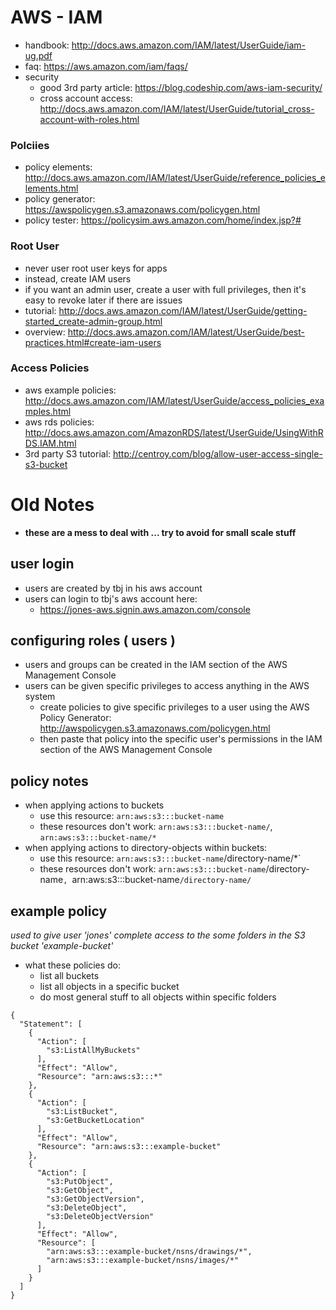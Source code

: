 AWS - IAM
=========
- handbook: http://docs.aws.amazon.com/IAM/latest/UserGuide/iam-ug.pdf
- faq: https://aws.amazon.com/iam/faqs/
- security
  - good 3rd party article: https://blog.codeship.com/aws-iam-security/
  - cross account access: http://docs.aws.amazon.com/IAM/latest/UserGuide/tutorial_cross-account-with-roles.html

### Polciies
- policy elements: http://docs.aws.amazon.com/IAM/latest/UserGuide/reference_policies_elements.html
- policy generator: https://awspolicygen.s3.amazonaws.com/policygen.html
- policy tester: https://policysim.aws.amazon.com/home/index.jsp?#

### Root User
- never user root user keys for apps
- instead, create IAM users
- if you want an admin user, create a user with full privileges, then it's easy to revoke later if there are issues
- tutorial: http://docs.aws.amazon.com/IAM/latest/UserGuide/getting-started_create-admin-group.html
- overview: http://docs.aws.amazon.com/IAM/latest/UserGuide/best-practices.html#create-iam-users 

### Access Policies
- aws example policies: http://docs.aws.amazon.com/IAM/latest/UserGuide/access_policies_examples.html
- aws rds policies: http://docs.aws.amazon.com/AmazonRDS/latest/UserGuide/UsingWithRDS.IAM.html
- 3rd party S3 tutorial: http://centroy.com/blog/allow-user-access-single-s3-bucket

Old Notes
=========
- **these are a mess to deal with ... try to avoid for small scale stuff**


user login
----------
- users are created by tbj in his aws account
- users can login to tbj's aws account here:
	- https://jones-aws.signin.aws.amazon.com/console


configuring roles ( users )
---------------------------
- users and groups can be created in the IAM section of the AWS Management Console
- users can be given specific privileges to access anything in the AWS system
	- create policies to give specific privileges to a user using the AWS Policy Generator: http://awspolicygen.s3.amazonaws.com/policygen.html
	- then paste that policy into the specific user's permissions in the IAM section of the AWS Management Console


policy notes
------------
- when applying actions to buckets
	- use this resource: `arn:aws:s3:::bucket-name`
	- these resources don't work: `arn:aws:s3:::bucket-name/`, `arn:aws:s3:::bucket-name/*`
- when applying actions to directory-objects within buckets:
	- use this resource: `arn:aws:s3:::bucket-name`/directory-name/*`
	- these resources don't work: `arn:aws:s3:::bucket-name`/directory-name`, `arn:aws:s3:::bucket-name`/directory-name/`


example policy
--------------
*used to give user 'jones' complete access to the some folders in the S3 bucket 'example-bucket'*  
- what these policies do:
	- list all buckets
	- list all objects in a specific bucket
	- do most general stuff to all objects within specific folders
	
```
{
  "Statement": [
    {
      "Action": [
        "s3:ListAllMyBuckets"
      ],
      "Effect": "Allow",
      "Resource": "arn:aws:s3:::*"
    },
    {
      "Action": [
        "s3:ListBucket",
        "s3:GetBucketLocation"
      ],
      "Effect": "Allow",
      "Resource": "arn:aws:s3:::example-bucket"
    },
    {
      "Action": [
        "s3:PutObject",
        "s3:GetObject",
        "s3:GetObjectVersion",
        "s3:DeleteObject",
        "s3:DeleteObjectVersion"
      ],
      "Effect": "Allow",
      "Resource": [
        "arn:aws:s3:::example-bucket/nsns/drawings/*",
        "arn:aws:s3:::example-bucket/nsns/images/*"
      ]
    }
  ]
}
```
